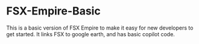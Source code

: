 # FSX-Empire-Basic
This is a basic version of FSX Empire to make it easy for new developers to get started. It links FSX to google earth, and has basic copilot code.
